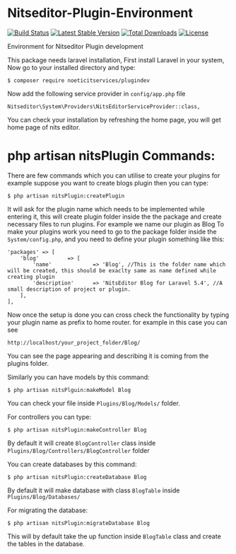 # Nitseditor-Plugin-Environment

[![Build Status](https://travis-ci.org/noeticit/Nitseditor_Plugin_Dev.svg?branch=master)](https://travis-ci.org/noeticit/Nitseditor_Plugin_Dev)
[![Latest Stable Version](https://poser.pugx.org/noeticitservices/plugindev/v/stable)](https://packagist.org/packages/noeticitservices/plugindev)
[![Total Downloads](https://poser.pugx.org/noeticitservices/plugindev/downloads)](https://packagist.org/packages/noeticitservices/plugindev)
[![License](https://poser.pugx.org/noeticitservices/plugindev/license)](https://packagist.org/packages/noeticitservices/plugindev)
    
Environment for Nitseditor Plugin development

This package needs laravel installation, First install Laravel in your system, Now go to your installed directory and type:

    $ composer require noeticitservices/plugindev
    
Now add the following service provider in `config/app.php` file

    Nitseditor\System\Providers\NitsEditorServiceProvider::class,
    
You can check your installation by refreshing the home page, you will get home page of nits editor.
    
# php artisan nitsPlugin Commands:

There are few commands which you can utilise to create your plugins for example suppose you want to create blogs plugin then you can type:

    $ php artisan nitsPlugin:createPlugin
    
It will ask for the plugin name which needs to be implemented while entering it, this will create plugin folder inside the the package and create necessary files to run plugins.
For example we name our plugin as Blog
To make your plugins work you need to go to the package folder inside the `System/config.php`, and you need to define your plugin something like this:

    'packages' => [
        'blog'         => [
            'name'             => 'Blog', //This is the folder name which will be created, this should be exaclty same as name defined while creating plugin
            'description'      => 'NitsEditor Blog for Laravel 5.4', //A small description of project or plugin.
        ],
    ],
    
Now once the setup is done you can cross check the functionality by typing your plugin name as prefix to home router. for example in this case you can see

    http://localhost/your_project_folder/Blog/
    
You can see the page appearing and describing it is coming from the plugins folder.

Similarly you can have models by this command:

    $ php artisan nitsPlguin:makeModel Blog
    
You can check your file inside `Plugins/Blog/Models/` folder.    
    
For controllers you can type:

    $ php artisan nitsPlugin:makeController Blog
    
By default it will create `BlogController` class inside `Plugins/Blog/Controllers/BlogController` folder

You can create databases by this command:

    $ php artisan nitsPlugin:createDatabase Blog
    
By default it will make database with class `BlogTable` inside `Plugins/Blog/Databases/`
    
For migrating the database:
    
    $ php artisan nitsPlugin:migrateDatabase Blog

This will by default take the up function inside `BlogTable` class and create the tables in the database.     
